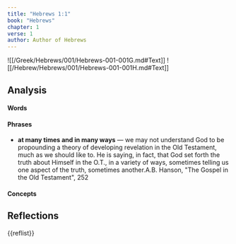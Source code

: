```yaml
---
title: "Hebrews 1:1"
book: "Hebrews"
chapter: 1
verse: 1
author: Author of Hebrews
---
```

![[/Greek/Hebrews/001/Hebrews-001-001G.md#Text]]
![[/Hebrew/Hebrews/001/Hebrews-001-001H.md#Text]]

## Analysis

#### Words

#### Phrases
- **at many times and in many ways** — we may not understand God to be propounding a theory of developing revelation in the Old Testament, much as we should like to.  He is saying, in fact, that God set forth the truth about Himself in the O.T., in a variety of ways, sometimes telling us one aspect of the truth, sometimes another.<ref>A.B. Hanson, "The Gospel in the Old Testament", 252</ref>

#### Concepts

## Reflections

{{reflist}}
